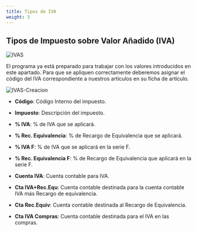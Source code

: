 ```yaml
---
title: Tipos de IVA
weight: 3
---
```


## Tipos de Impuesto sobre Valor Añadido (IVA)

![IVAS](/docs/images/Articulos/IVA.png)

El programa ya está preparado para trabajar con los valores introducidos en este apartado.
Para que se apliquen correctamente deberemos asignar el código del IVA correspondiente a nuestros artículos en su ficha de artículo.


![IVAS-Creacion](/docs/images/Articulos/IVA2.png)


- **Código**: Código Interno del impuesto.
- **Impuesto**: Descripción del impuesto.
- **% IVA**: % de IVA que se aplicará.
- **% Rec. Equivalencia**: % de Recargo de Equivalencia que se aplicará.
- **% IVA F**: % de IVA que se aplicará en la serie F.
- **% Rec. Equivalencia F**: % de Recargo de Equivalencia que aplicará en la serie F.

- **Cuenta IVA**: Cuenta contable para IVA.
- **Cta IVA+Rec.Equ**: Cuenta contable destinada para la cuenta contable IVA más Recargo de equivalencia.
- **Cta Rec.Equiv**: Cuenta contable destinada al Recargo de Equivalencia.
- **Cta IVA Compras**: Cuenta contable destinada para el IVA en las compras.
